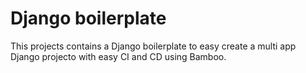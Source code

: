 # Django boilerplate

This projects contains a Django boilerplate to easy create a multi app Django projecto with easy CI and CD using Bamboo.
